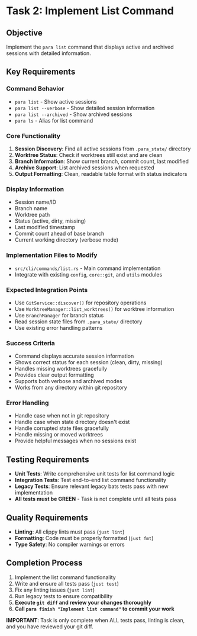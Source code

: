 # Task 2: Implement List Command

## Objective
Implement the `para list` command that displays active and archived sessions with detailed information.

## Key Requirements

### Command Behavior
- `para list` - Show active sessions
- `para list --verbose` - Show detailed session information
- `para list --archived` - Show archived sessions
- `para ls` - Alias for list command

### Core Functionality
1. **Session Discovery**: Find all active sessions from `.para_state/` directory
2. **Worktree Status**: Check if worktrees still exist and are clean
3. **Branch Information**: Show current branch, commit count, last modified
4. **Archive Support**: List archived sessions when requested
5. **Output Formatting**: Clean, readable table format with status indicators

### Display Information
- Session name/ID
- Branch name
- Worktree path
- Status (active, dirty, missing)
- Last modified timestamp
- Commit count ahead of base branch
- Current working directory (verbose mode)

### Implementation Files to Modify
- `src/cli/commands/list.rs` - Main command implementation
- Integrate with existing `config`, `core::git`, and `utils` modules

### Expected Integration Points
- Use `GitService::discover()` for repository operations
- Use `WorktreeManager::list_worktrees()` for worktree information
- Use `BranchManager` for branch status
- Read session state files from `.para_state/` directory
- Use existing error handling patterns

### Success Criteria
- Command displays accurate session information
- Shows correct status for each session (clean, dirty, missing)
- Handles missing worktrees gracefully
- Provides clear output formatting
- Supports both verbose and archived modes
- Works from any directory within git repository

### Error Handling
- Handle case when not in git repository
- Handle case when state directory doesn't exist
- Handle corrupted state files gracefully
- Handle missing or moved worktrees
- Provide helpful messages when no sessions exist

## Testing Requirements
- **Unit Tests**: Write comprehensive unit tests for list command logic
- **Integration Tests**: Test end-to-end list command functionality
- **Legacy Tests**: Ensure relevant legacy bats tests pass with new implementation
- **All tests must be GREEN** - Task is not complete until all tests pass

## Quality Requirements
- **Linting**: All clippy lints must pass (`just lint`)
- **Formatting**: Code must be properly formatted (`just fmt`)
- **Type Safety**: No compiler warnings or errors

## Completion Process
1. Implement the list command functionality
2. Write and ensure all tests pass (`just test`)
3. Fix any linting issues (`just lint`)
4. Run legacy tests to ensure compatibility
5. **Execute `git diff` and review your changes thoroughly**
6. **Call `para finish "Implement list command"` to commit your work**

**IMPORTANT**: Task is only complete when ALL tests pass, linting is clean, and you have reviewed your git diff.